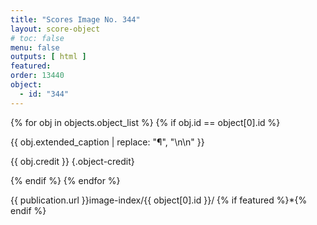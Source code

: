 ```yaml
---
title: "Scores Image No. 344"
layout: score-object
# toc: false
menu: false
outputs: [ html ]
featured: 
order: 13440
object:
  - id: "344"
---
```


{% for obj in objects.object_list %}
{% if obj.id == object[0].id %}

{{ obj.extended_caption | replace: "¶", "\n\n" }}

{{ obj.credit }} {.object-credit}

{% endif %}
{% endfor %}

<div class="object-credit object-url is-print-only">

{{ publication.url }}image-index/{{ object[0].id }}/ {% if featured %}*{% endif %}

</div>
